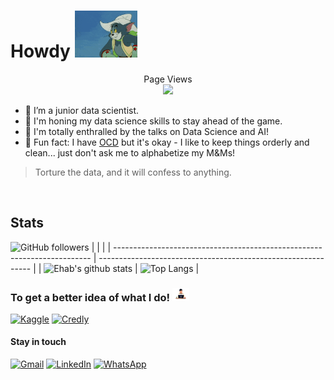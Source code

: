 # Howdy <img src="howdy.gif" width="100">

<p align="center"> 
  Page Views<br>
  <img src="https://profile-counter.glitch.me/aehabv/count.svg"/>
</p>


- 🎯 I’m a junior data scientist.
- 🎨 I'm honing my data science skills to stay ahead of the game.
- 🎤 I'm totally enthralled by the talks on Data Science and AI!
- 👾 Fun fact: I have [OCD](https://preview.redd.it/3swu88i1cyxz.jpg?auto=webp&s=4d2bcce9b81cf579bcf1fdfc8f4274c971d35733) but it's okay - I like to keep things orderly and clean... just don't ask me to alphabetize my M&Ms!


> Torture the data, and it will confess to anything. 
  
&nbsp;

## Stats
![GitHub followers](https://img.shields.io/github/followers/aehabv?style=social)
| | |
| ------------------------------------------------------------------------ | ------------------------------------------------------------- |
| ![Ehab's github stats](https://github-readme-stats.vercel.app/api?username=aehabv&show_icons=true&theme=github_dark_dimmed&count_private=true&custom_title=GitHub%20Stats&hide=prs,issues&title_color=#0a2540) | ![Top Langs](https://github-readme-stats.vercel.app/api/top-langs/?username=aehabv&layout=compact&theme=github_dark_dimmed&title_color=#0a2540) |


### To get a better idea of what I do! <img src="thinking.gif" width="27">
[![Kaggle](https://img.shields.io/badge/-Kaggle-20BEFF?style=flat&logo=kaggle&logoColor=white "Kaggle")](https://www.kaggle.com/aehabv "Kaggle") 
[![Credly](https://img.shields.io/badge/-Credly-FF6B00?style=flat&logo=credly&logoColor=white "Credly")](https://www.credly.com/users/aehabv "Credly")

#### Stay in touch
 [![Gmail](https://img.shields.io/badge/-Gmail-D14836?style=flat&logo=gmail&logoColor=white "Gmail")](mailto:aehab16119@gmail.com "Gmail") [![LinkedIn](https://img.shields.io/badge/-LinkedIn-blue?style=flat&logo=Linkedin&logoColor=white "LinkedIn")](https://www.linkedin.com/in/%C3%A6hab "LinkedIn") [![WhatsApp](https://img.shields.io/badge/-WhatsApp-25D366?style=flat&logo=whatsapp&logoColor=white "WhatsApp")](https://wa.me/+201094860674 "WhatsApp")

